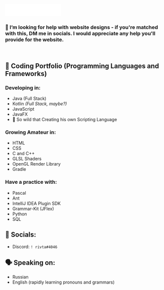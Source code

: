 <div style="width: 60%;">
  <img src="title.svg" style="width: 60%;">
</div>
<!--- # Hi there 👋 - happy to see you on my page! -->
  
### 🥺 I’m looking for **help** with **website designs** - if you're matched with this, DM me in **socials**. I would appreciate any help you'll provide for the website.
<br>

## 🔨 Coding Portfolio (Programming Languages and Frameworks)
### Developing in:
- Java (Full Stack)
- Kotlin *(Full Stack, maybe?)*
- JavaScript
- JavaFX
- 🐗 So wild that Creating his own Scripting Language

### Growing Amateur in:
- HTML
- CSS
- C and C++
- GLSL Shaders
- OpenGL Render Library
- Gradle

### Have a practice with:
- Pascal
- Ant
- IntelliJ IDEA Plugin SDK
- Grammar-Kit (JFlex)
- Python
- SQL


## 🤴 Socials:
- Discord: `! rivta#4046`

## 🗣 Speaking on:
- Russian
- English (rapidly learning pronouns and grammars)
